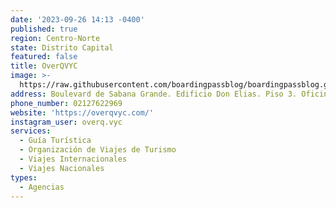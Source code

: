 ```yaml
---
date: '2023-09-26 14:13 -0400'
published: true
region: Centro-Norte
state: Distrito Capital
featured: false
title: OverQVYC
image: >-
  https://raw.githubusercontent.com/boardingpassblog/boardingpassblog.github.io/main/assets/images/overq1.jpg
address: Boulevard de Sabana Grande. Edificio Don Elias. Piso 3. Oficina 301
phone_number: 02127622969
website: 'https://overqvyc.com/'
instagram_user: overq.vyc
services:
  - Guía Turística
  - Organización de Viajes de Turismo
  - Viajes Internacionales
  - Viajes Nacionales
types:
  - Agencias
---
```

